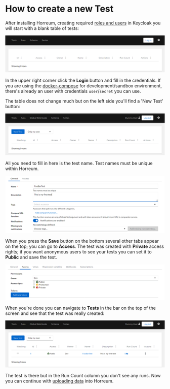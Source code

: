 # How to create a new Test

After installing Horreum, creating required [roles and users](/docs/user_management.html) in Keycloak you will start with a blank table of tests:

<div class="screenshot"><img src="/assets/images/create_test/00_initial.png" /></div>

In the upper right corner click the **Login** button and fill in the credentials. If you are using the [docker-compose](/docs/docker_compose.html) for development/sandbox environment, there's already an user with credentials `user`/`secret` you can use.

The table does not change much but on the left side you'll find a 'New Test' button:

<div class="screenshot"><img src="/assets/images/create_test/01_logged_in.png" /></div>

All you need to fill in here is the test name. Test names must be unique within Horreum.

<div class="screenshot"><img src="/assets/images/create_test/02_new_test.png" /></div>

When you press the **Save** button on the bottom several other tabs appear on the top; you can go to **Access**. The test was created with **Private** access rights; if you want anonymous users to see your tests you can set it to **Public** and save the test.

<div class="screenshot"><img src="/assets/images/create_test/03_test_access.png" /></div>

When you're done you can navigate to **Tests** in the bar on the top of the screen and see that the test was really created:

<div class="screenshot"><img src="/assets/images/create_test/04_tests.png" /></div>

The test is there but in the Run Count column you don't see any runs. Now you can continue with [uploading data](/docs/upload.html) into Horreum.
